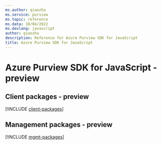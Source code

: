 ```yaml
---
ms.author: qiaozha
ms.service: purview
ms.topic: reference
ms.data: 10/04/2022
ms.devlang: javascript
author: qiaozha
description: Reference for Azure Purview SDK for JavaScript
title: Azure Purview SDK for JavaScript
---
```

# Azure Purview SDK for JavaScript - preview

## Client packages - preview
[!INCLUDE [client-packages](purview-client-index.md)]
## Management packages - preview
[!INCLUDE [mgmt-packages](purview-mgmt-index.md)]
